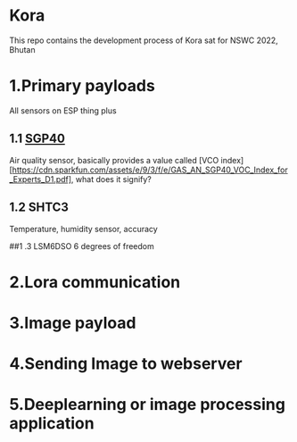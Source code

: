 # Kora
This repo contains the development process of Kora sat for NSWC 2022, Bhutan


# 1.Primary payloads
All sensors on ESP thing plus
## 1.1 [SGP40]([url](https://github.com/sparkfun/SparkFun_SGP40_Arduino_Library))
Air quality sensor, basically provides a value called [VCO index][https://cdn.sparkfun.com/assets/e/9/3/f/e/GAS_AN_SGP40_VOC_Index_for_Experts_D1.pdf], what does it signify?

## 1.2 SHTC3
Temperature, humidity sensor, accuracy

##1 .3 LSM6DSO
6 degrees of freedom




# 2.Lora communication
# 3.Image payload
# 4.Sending Image to webserver
# 5.Deeplearning or image processing application

